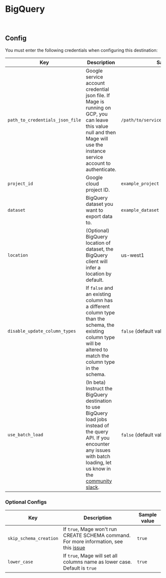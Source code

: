# BigQuery

<br />

## Config

You must enter the following credentials when configuring this destination:

| Key | Description | Sample value
| --- | --- | --- |
| `path_to_credentials_json_file` | Google service account credential json file. If Mage is running on GCP, you can leave this value null and then Mage will use the instance service account to authenticate.  | `/path/to/service_account_credentials.json` |
| `project_id` | Google cloud project ID. | `example_project` |
| `dataset` | BigQuery dataset you want to export data to. | `example_dataset` |
| `location` | (Optional) BigQuery location of dataset, the BigQuery client will infer a location by default. | us-west1
| `disable_update_column_types` | If `false` and an existing column has a different column type than the schema, the existing column type will be altered to match the column type in the schema. | `false` (default value) |
| `use_batch_load` | (In beta) Instruct the BigQuery destination to use BigQuery load jobs instead of the query API. If you encounter any issues with batch loading, let us know in the [community slack](https://www.mage.ai/chat). | `false` (default value) |

### Optional Configs

| Key | Description | Sample value
| --- | --- | --- |
| `skip_schema_creation` | If `true`, Mage won't run CREATE SCHEMA command. For more information, see this [issue](https://github.com/mage-ai/mage-ai/issues/3416) | `true` |
| `lower_case` | If `true`, Mage will set all columns name as lower case. Default is `true` | `true` |
<br />

<br />
